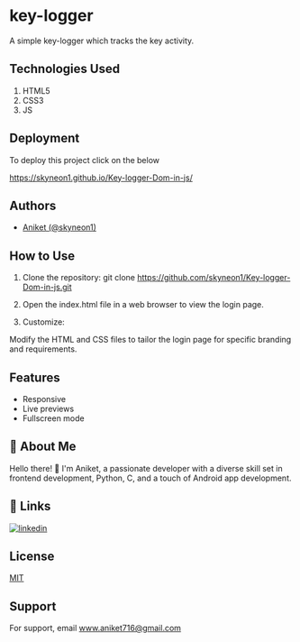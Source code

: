 # key-logger

A simple key-logger which tracks the key activity.



## Technologies Used

1. HTML5  
2. CSS3
3. JS
   

## Deployment

To deploy this project click on the below 

https://skyneon1.github.io/Key-logger-Dom-in-js/


## Authors

- [Aniket (@skyneon1)](https://www.github.com/skyneon1)


## How to Use
1. Clone the repository:
git clone https://github.com/skyneon1/Key-logger-Dom-in-js.git

2. Open the index.html file in a web browser to view the login page.

3. Customize:

Modify the HTML and CSS files to tailor the login page for specific branding and requirements.
## Features

- Responsive
- Live previews
- Fullscreen mode



## 🚀 About Me
Hello there! 👋 I'm Aniket, a passionate developer with a diverse skill set in frontend development, Python, C, and a touch of Android app development. 

## 🔗 Links

[![linkedin](https://img.shields.io/badge/linkedin-0A66C2?style=for-the-badge&logo=linkedin&logoColor=white)](https://www.linkedin.com/in/aniket716)






## License

[MIT](https://choosealicense.com/licenses/mit/)


## Support

For support, email www.aniket716@gmail.com



